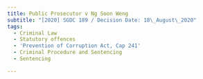 ```yaml
---
title: Public Prosecutor v Ng Soon Weng
subtitle: "[2020] SGDC 189 / Decision Date: 18\_August\_2020"
tags:
  - Criminal Law
  - Statutory offences
  - 'Prevention of Corruption Act, Cap 241'
  - Criminal Procedure and Sentencing
  - Sentencing

---
```

